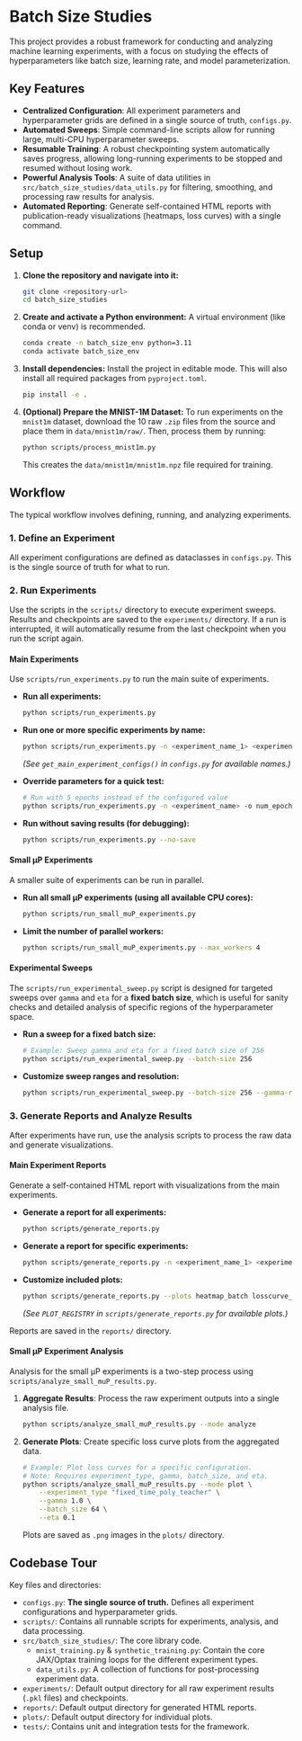 # Batch Size Studies

This project provides a robust framework for conducting and analyzing machine learning experiments, with a focus on studying the effects of hyperparameters like batch size, learning rate, and model parameterization.

## Key Features

- **Centralized Configuration**: All experiment parameters and hyperparameter grids are defined in a single source of truth, `configs.py`.
- **Automated Sweeps**: Simple command-line scripts allow for running large, multi-CPU hyperparameter sweeps.
- **Resumable Training**: A robust checkpointing system automatically saves progress, allowing long-running experiments to be stopped and resumed without losing work.
- **Powerful Analysis Tools**: A suite of data utilities in `src/batch_size_studies/data_utils.py` for filtering, smoothing, and processing raw results for analysis.
- **Automated Reporting**: Generate self-contained HTML reports with publication-ready visualizations (heatmaps, loss curves) with a single command.

## Setup

1.  **Clone the repository and navigate into it:**
    ```bash
    git clone <repository-url>
    cd batch_size_studies
    ```

2.  **Create and activate a Python environment:**
    A virtual environment (like conda or venv) is recommended.
    ```bash
    conda create -n batch_size_env python=3.11
    conda activate batch_size_env
    ```

3.  **Install dependencies:**
    Install the project in editable mode. This will also install all required packages from `pyproject.toml`.
    ```bash
    pip install -e .
    ```

4.  **(Optional) Prepare the MNIST-1M Dataset:**
    To run experiments on the `mnist1m` dataset, download the 10 raw `.zip` files from the source and place them in `data/mnist1m/raw/`. Then, process them by running:
    ```bash
    python scripts/process_mnist1m.py
    ```
    This creates the `data/mnist1m/mnist1m.npz` file required for training.

## Workflow

The typical workflow involves defining, running, and analyzing experiments.

### 1. Define an Experiment
All experiment configurations are defined as dataclasses in `configs.py`. This is the single source of truth for what to run.

### 2. Run Experiments

Use the scripts in the `scripts/` directory to execute experiment sweeps. Results and checkpoints are saved to the `experiments/` directory. If a run is interrupted, it will automatically resume from the last checkpoint when you run the script again.

#### Main Experiments

Use `scripts/run_experiments.py` to run the main suite of experiments.

*   **Run all experiments:**
    ```bash
    python scripts/run_experiments.py
    ```

*   **Run one or more specific experiments by name:**
    ```bash
    python scripts/run_experiments.py -n <experiment_name_1> <experiment_name_2>
    ```
    *(See `get_main_experiment_configs()` in `configs.py` for available names.)*

*   **Override parameters for a quick test:**
    ```bash
    # Run with 5 epochs instead of the configured value
    python scripts/run_experiments.py -n <experiment_name> -o num_epochs=5
    ```
*   **Run without saving results (for debugging):**
    ```bash
    python scripts/run_experiments.py --no-save
    ```


#### Small µP Experiments

A smaller suite of experiments can be run in parallel.

*   **Run all small µP experiments (using all available CPU cores):**
    ```bash
    python scripts/run_small_muP_experiments.py
    ```

*   **Limit the number of parallel workers:**
    ```bash
    python scripts/run_small_muP_experiments.py --max_workers 4
    ```

#### Experimental Sweeps

The `scripts/run_experimental_sweep.py` script is designed for targeted sweeps over `gamma` and `eta` for a **fixed batch size**, which is useful for sanity checks and detailed analysis of specific regions of the hyperparameter space.

*   **Run a sweep for a fixed batch size:**
    ```bash
    # Example: Sweep gamma and eta for a fixed batch size of 256
    python scripts/run_experimental_sweep.py --batch-size 256
    ```

*   **Customize sweep ranges and resolution:**
    ```bash
    python scripts/run_experimental_sweep.py --batch-size 256 --gamma-range 3 --eta-range 10
    ```

### 3. Generate Reports and Analyze Results

After experiments have run, use the analysis scripts to process the raw data and generate visualizations.

#### Main Experiment Reports

Generate a self-contained HTML report with visualizations from the main experiments.

*   **Generate a report for all experiments:**
    ```bash
    python scripts/generate_reports.py
    ```

*   **Generate a report for specific experiments:**
    ```bash
    python scripts/generate_reports.py -n <experiment_name_1> <experiment_name_2>
    ```

*   **Customize included plots:**
    ```bash
    python scripts/generate_reports.py --plots heatmap_batch losscurve_temp_samples
    ```
    *(See `PLOT_REGISTRY` in `scripts/generate_reports.py` for available plots.)*

Reports are saved in the `reports/` directory.

#### Small µP Experiment Analysis

Analysis for the small µP experiments is a two-step process using `scripts/analyze_small_muP_results.py`.

1.  **Aggregate Results**: Process the raw experiment outputs into a single analysis file.
    ```bash
    python scripts/analyze_small_muP_results.py --mode analyze
    ```

2.  **Generate Plots**: Create specific loss curve plots from the aggregated data.
    ```bash
    # Example: Plot loss curves for a specific configuration.
    # Note: Requires experiment_type, gamma, batch_size, and eta.
    python scripts/analyze_small_muP_results.py --mode plot \
        --experiment_type "fixed_time_poly_teacher" \
        --gamma 1.0 \
        --batch_size 64 \
        --eta 0.1
    ```
    Plots are saved as `.png` images in the `plots/` directory.

## Codebase Tour

Key files and directories:

*   `configs.py`: **The single source of truth.** Defines all experiment configurations and hyperparameter grids.
*   `scripts/`: Contains all runnable scripts for experiments, analysis, and data processing.
*   `src/batch_size_studies/`: The core library code.
    *   `mnist_training.py` & `synthetic_training.py`: Contain the core JAX/Optax training loops for the different experiment types.
    *   `data_utils.py`: A collection of functions for post-processing experiment data.
*   `experiments/`: Default output directory for all raw experiment results (`.pkl` files) and checkpoints.
*   `reports/`: Default output directory for generated HTML reports.
*   `plots/`: Default output directory for individual plots.
*   `tests/`: Contains unit and integration tests for the framework.